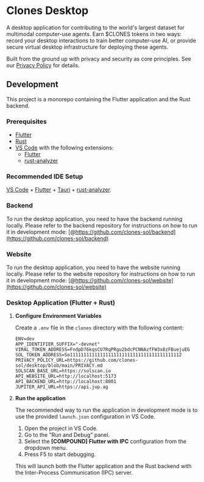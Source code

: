 # Clones Desktop

A desktop application for contributing to the world's largest dataset for multimodal computer-use agents. Earn $CLONES tokens in two ways: record your desktop interactions to train better computer-use AI, or provide secure virtual desktop infrastructure for deploying these agents. 

Built from the ground up with privacy and security as core principles. See our [Privacy Policy](PRIVACY.md) for details.

## Development

This project is a monorepo containing the Flutter application and the Rust backend.

### Prerequisites

- [Flutter](https://flutter.dev/docs/get-started/install)
- [Rust](https://www.rust-lang.org/tools/install)
- [VS Code](https://code.visualstudio.com/) with the following extensions:
    - [Flutter](https://marketplace.visualstudio.com/items?itemName=Dart-Code.flutter)
    - [rust-analyzer](https://marketplace.visualstudio.com/items?itemName=rust-lang.rust-analyzer)

### Recommended IDE Setup
[VS Code](https://code.visualstudio.com/) + [Flutter](https://marketplace.visualstudio.com/items?itemName=Dart-Code.flutter) + [Tauri](https://marketplace.visualstudio.com/items?itemName=tauri-apps.tauri-vscode) + [rust-analyzer](https://marketplace.visualstudio.com/items?itemName=rust-lang.rust-analyzer).

### Backend
To run the desktop application, you need to have the backend running locally.
Please refer to the backend repository for instructions on how to run it in development mode: [@https://github.com/clones-sol/backend](https://github.com/clones-sol/backend)

### Website
To run the desktop application, you need to have the website running locally.
Please refer to the website repository for instructions on how to run it in development mode: [@https://github.com/clones-sol/website](https://github.com/clones-sol/website)

### Desktop Application (Flutter + Rust)

1.  **Configure Environment Variables**

    Create a `.env` file in the `clones` directory with the following content:
    ```
    ENV=dev
    APP_IDENTIFIER_SUFFIX="-devnet"
    VIRAL_TOKEN_ADDRESS=FndpD76kqsCU7RqPRgu2bdcPCNNAzfFW3x8zFBuejuEG
    SOL_TOKEN_ADDRESS=So11111111111111111111111111111111111111112
    PRIVACY_POLICY_URL=https://github.com/clones-sol/desktop/blob/main/PRIVACY.md
    SOLSCAN_BASE_URL=https://solscan.io
    API_WEBSITE_URL=http://localhost:5173
    API_BACKEND_URL=http://localhost:8001
    JUPITER_API_URL=https://api.jup.ag
    ```

2.  **Run the application**

    The recommended way to run the application in development mode is to use the provided `launch.json` configuration in VS Code.

    1.  Open the project in VS Code.
    2.  Go to the "Run and Debug" panel.
    3.  Select the **[COMPOUND] Flutter with IPC** configuration from the dropdown menu.
    4.  Press F5 to start debugging.

    This will launch both the Flutter application and the Rust backend with the Inter-Process Communication (IPC) server.
